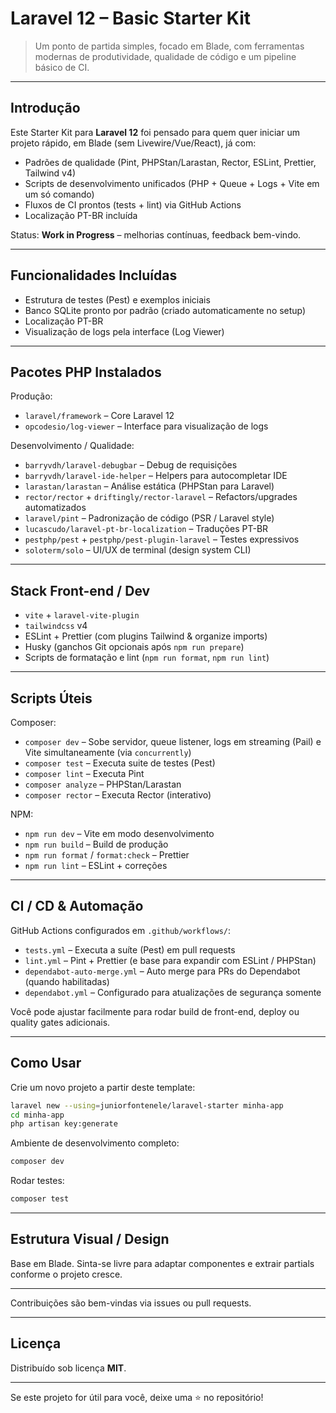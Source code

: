 # Laravel 12 – Basic Starter Kit

> Um ponto de partida simples, focado em Blade, com ferramentas modernas de produtividade, qualidade de código e um pipeline básico de CI.

---

## Introdução

Este Starter Kit para **Laravel 12** foi pensado para quem quer iniciar um projeto rápido, em Blade (sem Livewire/Vue/React), já com:

- Padrões de qualidade (Pint, PHPStan/Larastan, Rector, ESLint, Prettier, Tailwind v4)
- Scripts de desenvolvimento unificados (PHP + Queue + Logs + Vite em um só comando)
- Fluxos de CI prontos (tests + lint) via GitHub Actions
- Localização PT-BR incluída

Status: **Work in Progress** – melhorias contínuas, feedback bem-vindo.

---

## Funcionalidades Incluídas

- Estrutura de testes (Pest) e exemplos iniciais
- Banco SQLite pronto por padrão (criado automaticamente no setup)
- Localização PT-BR
- Visualização de logs pela interface (Log Viewer)

---

## Pacotes PHP Instalados

Produção:
- `laravel/framework` – Core Laravel 12
- `opcodesio/log-viewer` – Interface para visualização de logs

Desenvolvimento / Qualidade:
- `barryvdh/laravel-debugbar` – Debug de requisições
- `barryvdh/laravel-ide-helper` – Helpers para autocompletar IDE
- `larastan/larastan` – Análise estática (PHPStan para Laravel)
- `rector/rector` + `driftingly/rector-laravel` – Refactors/upgrades automatizados
- `laravel/pint` – Padronização de código (PSR / Laravel style)
- `lucascudo/laravel-pt-br-localization` – Traduções PT-BR
- `pestphp/pest` + `pestphp/pest-plugin-laravel` – Testes expressivos
- `soloterm/solo` – UI/UX de terminal (design system CLI)

---

## Stack Front-end / Dev

- `vite` + `laravel-vite-plugin`
- `tailwindcss` v4
- ESLint + Prettier (com plugins Tailwind & organize imports)
- Husky (ganchos Git opcionais após `npm run prepare`)
- Scripts de formatação e lint (`npm run format`, `npm run lint`)

---

## Scripts Úteis

Composer:
- `composer dev` – Sobe servidor, queue listener, logs em streaming (Pail) e Vite simultaneamente (via `concurrently`)
- `composer test` – Executa suite de testes (Pest)
- `composer lint` – Executa Pint
- `composer analyze` – PHPStan/Larastan
- `composer rector` – Executa Rector (interativo)

NPM:
- `npm run dev` – Vite em modo desenvolvimento
- `npm run build` – Build de produção
- `npm run format` / `format:check` – Prettier
- `npm run lint` – ESLint + correções

---

## CI / CD & Automação

GitHub Actions configurados em `.github/workflows/`:
- `tests.yml` – Executa a suíte (Pest) em pull requests
- `lint.yml` – Pint + Prettier (e base para expandir com ESLint / PHPStan)
- `dependabot-auto-merge.yml` – Auto merge para PRs do Dependabot (quando habilitadas)
- `dependabot.yml` – Configurado para atualizações de segurança somente

Você pode ajustar facilmente para rodar build de front-end, deploy ou quality gates adicionais.

---

## Como Usar

Crie um novo projeto a partir deste template:

```bash
laravel new --using=juniorfontenele/laravel-starter minha-app
cd minha-app
php artisan key:generate
```

Ambiente de desenvolvimento completo:
```bash
composer dev
```

Rodar testes:
```bash
composer test
```

---

## Estrutura Visual / Design

Base em Blade. Sinta-se livre para adaptar componentes e extrair partials conforme o projeto cresce.

---

Contribuições são bem-vindas via issues ou pull requests.

---

## Licença

Distribuído sob licença **MIT**.

---

Se este projeto for útil para você, deixe uma ⭐ no repositório!
